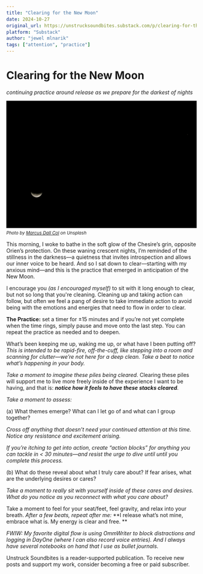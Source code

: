 ```yaml
---
title: "Clearing for the New Moon"
date: 2024-10-27
original_url: https://unstrucksoundbites.substack.com/p/clearing-for-the-new-moon
platform: "Substack"
author: "jewel mlnarik"
tags: ["attention", "practice"]
---
```


# Clearing for the New Moon

*continuing practice around release as we prepare for the darkest of nights*

![Featured image by Marcus Dall Col](images/2024-10-27-marcusdallcol.jpeg)
<small>*Photo by [Marcus Dall Col](https://unsplash.com/@marcusdallcol) on Unsplash*</small>

This morning, I woke to bathe in the soft glow of the Chesire’s grin, opposite Orien’s protection. On these waning crescent nights, I’m reminded of the stillness in the darkness—a quietness that invites introspection and allows our inner voice to be heard. And so I sat down to clear—starting with my anxious mind—and this is the practice that emerged in anticipation of the New Moon.

I encourage you *(as I encouraged myself)* to sit with it long enough to clear, but not so long that you're cleaning. Cleaning up and taking action can follow, but often we feel a pang of desire to take immediate action to avoid being with the emotions and energies that need to flow in order to clear. 

**The Practice:** set a timer for ±15 minutes and if you’re not yet complete when the time rings, simply pause and move onto the last step. You can repeat the practice as needed and to deepen.

What’s been keeping me up, waking me up, or what have I been putting off? *This is intended to be rapid-fire, off-the-cuff, like stepping into a room and scanning for clutter—we’re not here for a deep clean. Take a beat to notice what’s happening in your body.*

*Take a moment to imagine these piles being cleared.* Clearing these piles will support me to live more freely inside of the experience I want to be having, and that is: *__notice how it feels to have these stacks cleared__.*

*Take a moment to assess:*

(a) What themes emerge? What can I let go of and what can I group together?

*Cross off anything that doesn’t need your continued attention at this time. Notice any resistance and excitement arising.*

*If you’re itching to get into action, create “action blocks” for anything you can tackle in < 30 minutes—and resist the urge to dive until until you complete this process.*

(b) What do these reveal about what I truly care about? If fear arises, what are the underlying desires or cares? 

*Take a moment to really sit with yourself inside of these cares and desires. What do you notice as you reconnect with what you care about?*

Take a moment to feel for your seat/feet, feel gravity, and relax into your breath. *After a few beats, repeat after me:* **I release what’s not mine, embrace what is. My energy is clear and free. **

*FWIW: My favorite digital flow is using OmmWriter to block distractions and logging in DayOne (where I can also record voice entries). And I always have several notebooks on hand that I use as bullet journals.*

Unstruck Soundbites is a reader-supported publication. To receive new posts and support my work, consider becoming a free or paid subscriber.